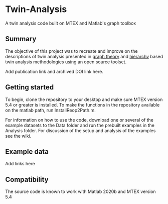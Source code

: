# Twin-Analysis
A twin analysis code built on MTEX and Matlab's graph toolbox

## Summary
The objective of this project was to recreate and improve on the descriptions of twin analysis presented in [graph theory](https://link.springer.com/article/10.1007/s40192-018-0106-y) and [hierarchy](https://onlinelibrary.wiley.com/doi/full/10.1111/j.1365-2818.2009.03343.x) based twin analysis methodologies using an open source toolset.

Add publication link and archived DOI link here. 

## Getting started
To begin, clone the repository to your desktop and make sure MTEX version 5.4 or greater is installed. To make the functions in the repository available on the matlab path, run InstallReop2Path.m. 

For information on how to use the code, download one or several of the example datasets to the Data folder and run the prebuilt examples in the Analysis folder. For discussion of the setup and analysis of the examples see the wiki.

## Example data 
Add links here

## Compatibility 
The source code is known to work with Matlab 2020b and MTEX version 5.4 
